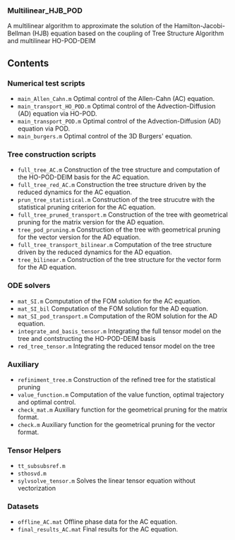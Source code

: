 ### Multilinear_HJB_POD
A multilinear algorithm to approximate the solution of the Hamilton-Jacobi-Bellman (HJB) equation based on the coupling of Tree Structure Algorithm and multilinear HO-POD-DEIM

## Contents

### Numerical test scripts

* `main_Allen_Cahn.m` Optimal control of the Allen-Cahn (AC) equation.
* `main_transport_HO_POD.m` Optimal control of the Advection-Diffusion (AD) equation via HO-POD.
* `main_transport_POD.m` Optimal control of the Advection-Diffusion (AD) equation via POD.
* `main_burgers.m` Optimal control of the 3D Burgers' equation.

### Tree construction scripts

* `full_tree_AC.m` Construction of the tree structure and computation of the HO-POD-DEIM basis for the AC equation.
* `full_tree_red_AC.m` Construction the tree structure driven by the reduced dynamics for the AC equation.
* `prun_tree_statistical.m` Construction of the tree strucutre with the statistical pruning criterion for the AC equation.
* `full_tree_pruned_transport.m`  Construction of the tree with geometrical pruning for the matrix version for the AD equation.
* `tree_pod_pruning.m` Construction of the tree with geometrical pruning for the vector version for the AD equation.
* `full_tree_transport_bilinear.m` Computation of the tree structure driven by the reduced dynamics for the AD equation.
* `tree_bilinear.m` Construction of the tree structure for the vector form for the AD equation.

### ODE solvers

* `mat_SI.m` Computation of the FOM solution for the AC equation.
* `mat_SI_bil` Computation of the FOM solution for the AD equation.
* `mat_SI_pod_transport.m` Computation of the ROM solution for the AD equation.
* `integrate_and_basis_tensor.m` Integrating the full tensor model on the tree and contstructing the HO-POD-DEIM basis
* `red_tree_tensor.m` Integrating the reduced tensor model on the tree

### Auxiliary

* `refiniment_tree.m` Construction of the refined tree for the statistical pruning
* `value_function.m`  Computation of the value function, optimal trajectory and optimal control.
* `check_mat.m` Auxiliary function for the geometrical pruning for the matrix format.
* `check.m` Auxiliary function for the geometrical pruning for the vector format.

### Tensor Helpers

* `tt_subsubsref.m`
* `sthosvd.m`
* `sylvsolve_tensor.m` Solves the linear tensor equation without vectorization

### Datasets

* `offline_AC.mat`  Offline phase data for the AC equation.
* `final_results_AC.mat` Final results for the AC equation.
